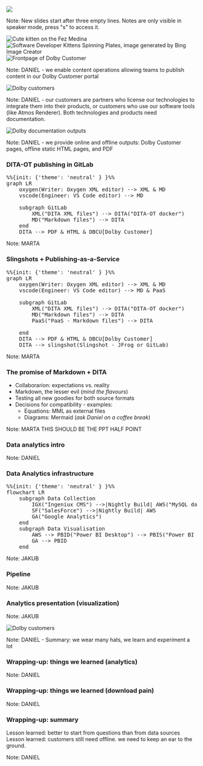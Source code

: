 ![](assets/title.svg)

Note:
New slides start after three empty lines.
Notes are only visible in speaker mode, press "s" to access it. 




<img src="assets/kitty.png" alt="Cute kitten on the Fez Medina" style="max-height: 60vh">




<img src="assets/bing-plate-spinning-kittens.png" alt="Software Developer Kittens Spinning Plates, image generated by Bing Image Creator" style="max-height: 60vh">




<img src="assets/DBCU.png" alt="Frontpage of Dolby Customer" style="max-height: 60vh">

Note:
DANIEL - we enable content operations allowing teams to publish content in our Dolby Customer portal




<img src="assets/customers.png" alt="Dolby customers" style="max-height: 60vh">

Note:
DANIEL - our customers are partners who license our technologies to integrate them into their products, or customers who use our software tools (like Atmos Renderer). Both technologies and products need documentation.




<img src="assets/outputs.png" alt="Dolby documentation outputs" style="max-height: 60vh">

Note:
DANIEL - we provide online and offline outputs: Dolby Customer pages, offline static HTML pages, and PDF




### DITA-OT publishing in GitLab

<pre class="mermaid">
%%{init: {'theme': 'neutral' } }%%
graph LR
    oxygen(Writer: Oxygen XML editor) --> XML & MD
    vscode(Engineer: VS Code editor) --> MD

    subgraph GitLab
        XML("DITA XML files") --> DITA("DITA-OT docker")
        MD("Markdown files") --> DITA
    end
    DITA --> PDF & HTML & DBCU[Dolby Customer]
</pre>

Note:
MARTA




### Slingshots + Publishing-as-a-Service

<pre class="mermaid">
%%{init: {'theme': 'neutral' } }%%
graph LR
    oxygen(Writer: Oxygen XML editor) --> XML & MD
    vscode(Engineer: VS Code editor) --> MD & PaaS

    subgraph GitLab
        XML("DITA XML files") --> DITA("DITA-OT docker")
        MD("Markdown files") --> DITA
        PaaS("PaaS - Markdown files") --> DITA

    end
    DITA --> PDF & HTML & DBCU[Dolby Customer]
    DITA --> slingshot(Slingshot - JFrog or GitLab)
</pre>

Note:
MARTA




### The promise of Markdown + DITA

* Collaborarion: expectations vs. reality
* Markdown, the lesser evil (*mind the flavours*)
* Testing all new goodies for both source formats
* Decisions for compatibility - examples: 
    * Equations: MML as external files
    * Diagrams: Mermaid (*ask Daniel on a coffee break*)

Note:
MARTA
THIS SHOULD BE THE PPT HALF POINT




### Data analytics intro

Note:
DANIEL




### Data Analytics infrastructure

<pre class="mermaid">
%%{init: {'theme': 'neutral' } }%%
flowchart LR
    subgraph Data Collection
        IGX("Ingeniux CMS") -->|Nightly Build| AWS("MySQL database")
        SF("SalesForce") -->|Nightly Build| AWS
        GA("Google Analytics")
    end
    subgraph Data Visualisation
        AWS --> PBID("Power BI Desktop") --> PBIS("Power BI Service")
        GA --> PBID
    end
</pre>

Note:
JAKUB




### Pipeline

Note:
JAKUB




### Analytics presentation (visualization)

Note:
JAKUB




<img src="assets/cat-hats.png" alt="Dolby customers" style="max-height: 60vh">

Note:
DANIEL - Summary: we wear many hats, we learn and experiment a lot




### Wrapping-up: things we learned (analytics)

Note:
DANIEL




### Wrapping-up: things we learned (download pain)

Note:
DANIEL




### Wrapping-up: summary

Lesson learned: better to start from questions than from data sources
Lesson learned: customers still need offline. we need to keep an ear to the ground.

Note:
DANIEL
